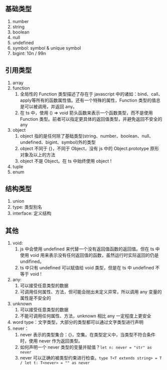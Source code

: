 ## 基础类型
1. number
2. string
3. boolean
4. null
5. undefined
6. symbol: symbol & unique symbol
7. bigint: 10n / 99n

## 引用类型
1. array
2. function
    1. 全局性的 Function 类型描述了存在于 javascript 中的诸如：bind、call、apply等所有的函数属性值。还有一个特殊的属性，Function 类型的值总是可以被调用，并返回 any。
    2. 在 ts 中，使用 () => void 箭头函数来表示一个函数类型，而不是使用 Function 类型。前者可以指定更具体的返回值类型，并避免返回不安全的 any
3. object
    1. object 指的是任何除了基础类型(string、number、boolean、null、undefined、bigint、symbol)外的类型
    2. object 不同于 {}，不同于 Object，没有 js 中的 Object.prototype 原形对象及以上的方法
    3. object 不是 Object。在 ts 中始终使用 object !
4. tuple
5. enum

## 结构类型
1. union
2. type: 类型别名
3. interface: 定义结构

## 其他
1. void: 
    1. js 中会使用 undefined 来代替一个没有返回值函数的返回值。但在 ts 中使用 void 用来表示没有任何返回值的函数，虽然运行时实际返回的仍是 undifined。
    2. ts 中只有 undefined 可以赋值给 void 类型，但是在 ts 中 undefined 不等于 void !
2. any: 
    1. 可以接受任意类型的数据 
    2. 可调用任何属性、方法，但可能会抛出未定义异常，所以调用 any 变量的属性是不安全的
3. unknown
    1. 可以接受任意类型的数据 
    2. 不能可调用任何属性、方法，unknown 相比 any 一定程度上更安全
4. word type：文字类型，大部分的类型都可以通过文字类型进行声明
5. never：
    1. never 表示的类型集合：{}，空集。在类型定义中，当类型不符合条件时，使用 never 作为返回类型。
    2. 如何声明一个 never 类型的变量并赋值？`let n: never = "str" as never`
    3. never 可以正确的被类型约束进行检查。`type T<T extends string> = T / let t: T<never> = "" as never`